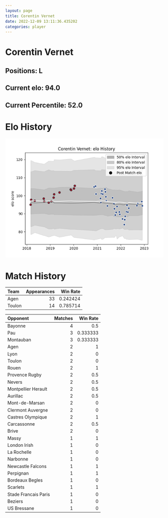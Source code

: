 ```yaml
---  
layout: page  
title: Corentin Vernet  
date: 2022-12-09 13:11:36.435202  
categories: player  
---
```

# Corentin Vernet

## Positions: L

## Current elo: 94.0

## Current Percentile: 52.0

# Elo History


![elo history](history_CorentinVernet.png)
# Match History


| Team   |   Appearances |   Win Rate |
|:-------|--------------:|-----------:|
| Agen   |            33 |   0.242424 |
| Toulon |            14 |   0.785714 |

| Opponent             |   Matches |   Win Rate |
|:---------------------|----------:|-----------:|
| Bayonne              |         4 |   0.5      |
| Pau                  |         3 |   0.333333 |
| Montauban            |         3 |   0.333333 |
| Agen                 |         2 |   1        |
| Lyon                 |         2 |   0        |
| Toulon               |         2 |   0        |
| Rouen                |         2 |   1        |
| Provence Rugby       |         2 |   0.5      |
| Nevers               |         2 |   0.5      |
| Montpellier Herault  |         2 |   0.5      |
| Aurillac             |         2 |   0.5      |
| Mont-de-Marsan       |         2 |   0        |
| Clermont Auvergne    |         2 |   0        |
| Castres Olympique    |         2 |   1        |
| Carcassonne          |         2 |   0.5      |
| Brive                |         2 |   0        |
| Massy                |         1 |   1        |
| London Irish         |         1 |   0        |
| La Rochelle          |         1 |   0        |
| Narbonne             |         1 |   0        |
| Newcastle Falcons    |         1 |   1        |
| Perpignan            |         1 |   1        |
| Bordeaux Begles      |         1 |   0        |
| Scarlets             |         1 |   1        |
| Stade Francais Paris |         1 |   0        |
| Beziers              |         1 |   0        |
| US Bressane          |         1 |   0        |